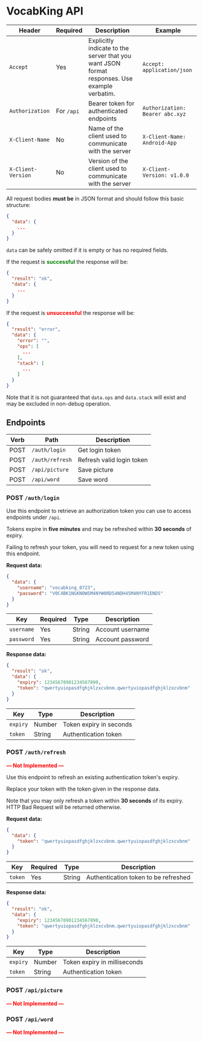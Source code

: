 # VocabKing API

| Header             | Required   | Description                                                                                  | Example                         |
|--------------------|------------|----------------------------------------------------------------------------------------------|---------------------------------|
| `Accept`           | Yes        | Explicitly indicate to the server that you want JSON format responses. Use example verbatim. | `Accept: application/json`      |
| `Authorization`    | For `/api` | Bearer token for authenticated endpoints                                                     | `Authorization: Bearer abc.xyz` |
| `X-Client-Name`    | No         | Name of the client used to communicate with the server                                       | `X-Client-Name: Android-App`    |
| `X-Client-Version` | No         | Version of the client used to communicate with the server                                    | `X-Client-Version: v1.0.0`      |

All request bodies **must be** in JSON format and should follow this basic structure:

``` json
{
  "data": {
    ...
  }
}
```

`data` can be safely omitted if it is empty or has no required fields.

If the request is <span style="color: green">**successful**</span> the response will be:

``` json
{
  "result": "ok",
  "data": {
    ...
  }
}
```

If the request is <span style="color: red">**unsuccessful**</span> the response will be:

``` json
{
  "result": "error",
  "data": {
    "error": "",
    "ops": [
      ...
    ],
    "stack": [
      ...
    ]
  }
}
```

Note that it is not guaranteed that `data.ops` and `data.stack` will exist and may be excluded in non-debug operation.

## Endpoints

| Verb | Path            | Description               |
|------|-----------------|---------------------------|
| POST | `/auth/login`   | Get login token           |
| POST | `/auth/refresh` | Refresh valid login token |
| POST | `/api/picture`  | Save picture              |
| POST | `/api/word`     | Save word                 |

### POST `/auth/login`

Use this endpoint to retrieve an authorization token you can use to access
endpoints under `/api`.

Tokens expire in **five minutes** and may be refreshed within **30 seconds** of expiry.

Failing to refresh your token, you will need to request for a new token using
this endpoint.

**Request data:**

``` json
{
  "data": {
    "username": "vocabking_0723",
    "password": "V0C4BK1NGKN0W5M4NYW0RD54NDH45M4NYFR1END5"
  }
}
```

| Key        | Required | Type   | Description      |
|------------|----------|--------|------------------|
| `username` | Yes      | String | Account username |
| `password` | Yes      | String | Account password |

**Response data:**

``` json
{
  "result": "ok",
  "data": {
    "expiry": 12345678901234567890,
    "token": "qwertyuiopasdfghjklzxcvbnm.qwertyuiopasdfghjklzxcvbnm"
  }
}
```

| Key      | Type   | Description             |
|----------|--------|-------------------------|
| `expiry` | Number | Token expiry in seconds |
| `token`  | String | Authentication token    |

### POST `/auth/refresh`

<span style="color: red">**&mdash; Not Implemented &mdash;**</span>

Use this endpoint to refresh an existing authentication token's expiry.

Replace your token with the token given in the response data.

Note that you may only refresh a token within **30 seconds** of its expiry.
HTTP Bad Request will be returned otherwise.

**Request data:**

``` json
{
  "data": {
    "token": "qwertyuiopasdfghjklzxcvbnm.qwertyuiopasdfghjklzxcvbnm"
  }
}
```

| Key     | Required | Type   | Description                          |
|---------|----------|--------|--------------------------------------|
| `token` | Yes      | String | Authentication token to be refreshed |

**Response data:**

``` json
{
  "result": "ok",
  "data": {
    "expiry": 12345678901234567890,
    "token": "qwertyuiopasdfghjklzxcvbnm.qwertyuiopasdfghjklzxcvbnm"
  }
}
```

| Key      | Type   | Description                  |
|----------|--------|------------------------------|
| `expiry` | Number | Token expiry in milliseconds |
| `token`  | String | Authentication token         |

### POST `/api/picture`

<span style="color: red">**&mdash; Not Implemented &mdash;**</span>

### POST `/api/word`

<span style="color: red">**&mdash; Not Implemented &mdash;**</span>
